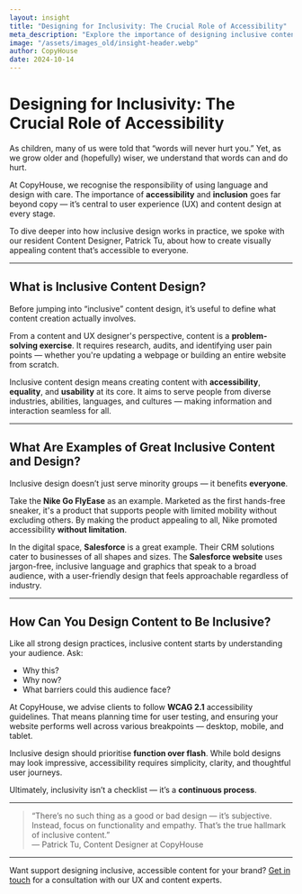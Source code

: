 ```yaml
---
layout: insight
title: "Designing for Inclusivity: The Crucial Role of Accessibility"
meta_description: "Explore the importance of designing inclusive content that’s accessible, functional, and meaningful to all users. Learn how accessibility shapes better user experiences."
image: "/assets/images_old/insight-header.webp"
author: CopyHouse
date: 2024-10-14
---
```


# Designing for Inclusivity: The Crucial Role of Accessibility

As children, many of us were told that “words will never hurt you.” Yet, as we grow older and (hopefully) wiser, we understand that words can and do hurt.

At CopyHouse, we recognise the responsibility of using language and design with care. The importance of **accessibility** and **inclusion** goes far beyond copy — it’s central to user experience (UX) and content design at every stage.

To dive deeper into how inclusive design works in practice, we spoke with our resident Content Designer, Patrick Tu, about how to create visually appealing content that’s accessible to everyone.

---

## What is Inclusive Content Design?

Before jumping into “inclusive” content design, it’s useful to define what content creation actually involves.

From a content and UX designer's perspective, content is a **problem-solving exercise**. It requires research, audits, and identifying user pain points — whether you're updating a webpage or building an entire website from scratch.

Inclusive content design means creating content with **accessibility**, **equality**, and **usability** at its core. It aims to serve people from diverse industries, abilities, languages, and cultures — making information and interaction seamless for all.

---

## What Are Examples of Great Inclusive Content and Design?

Inclusive design doesn’t just serve minority groups — it benefits **everyone**.

Take the **Nike Go FlyEase** as an example. Marketed as the first hands-free sneaker, it's a product that supports people with limited mobility without excluding others. By making the product appealing to all, Nike promoted accessibility **without limitation**.

In the digital space, **Salesforce** is a great example. Their CRM solutions cater to businesses of all shapes and sizes. The **Salesforce website** uses jargon-free, inclusive language and graphics that speak to a broad audience, with a user-friendly design that feels approachable regardless of industry.

---

## How Can You Design Content to Be Inclusive?

Like all strong design practices, inclusive content starts by understanding your audience. Ask:

- Why this?
- Why now?
- What barriers could this audience face?

At CopyHouse, we advise clients to follow **WCAG 2.1** accessibility guidelines. That means planning time for user testing, and ensuring your website performs well across various breakpoints — desktop, mobile, and tablet.

Inclusive design should prioritise **function over flash**. While bold designs may look impressive, accessibility requires simplicity, clarity, and thoughtful user journeys.

Ultimately, inclusivity isn’t a checklist — it’s a **continuous process**.

---

> “There’s no such thing as a good or bad design — it’s subjective. Instead, focus on functionality and empathy. That’s the true hallmark of inclusive content.”  
> — Patrick Tu, Content Designer at CopyHouse

---

Want support designing inclusive, accessible content for your brand? [Get in touch](https://www.copyhouse.io/contact) for a consultation with our UX and content experts.
